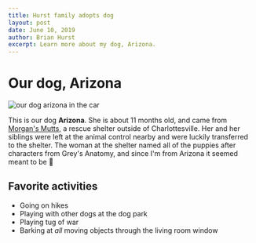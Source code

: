 ```yaml
---
title: Hurst family adopts dog
layout: post
date: June 10, 2019
author: Brian Hurst
excerpt: Learn more about my dog, Arizona.
---
```


# Our dog, Arizona

![our dog arizona in the car](https://lh3.googleusercontent.com/tFFGQ1VzFoQCWx6p-CNrhGUE8yfD_TYdkmk4-YQzVe8dW59hkfwugbLdd_WUa0JxL-koYXPlWxH9416TKgK9eiM5Y0t8M0PPS4WyYGAv5rN0Xd3DbY35DCts5q6slU-oLqvjae2n9LFNhYX3W93Ov35dYUUpapueMyLI89p89n_FduC12vym1pMbdnWvY-x9Cyq2rc-OuXw06rxKuoSVDRRDoYfBlC8q1t1OqxfZtSyxgcGjc3ZFswD_73245heDlzkkBjT8ijP2clOTMlPAAx36N_LVxoWOzpYBVfUIqSoll0Q2ZM9i1y1JG8SMABtC-Qi1WDDNBBUrT13-h7EZf4d7ileVvvvhNkB3T0DFhMT4xElw79szCrScO2SqX79N9t86J2rhFRG11zSFeK2AyZTejEoLRt1WvDPeOC0bLbMsyZPy6eatITfmYQ-q0j-EjXjRwgNx4Z-WC5mLAooxWlg5SGYj29M3sqx8Mt2gbG5SafzuPaUcnnHQnWLR6Kj17VgTtevmEB5182Yh5gmYYBs9b1grFhkr4UR-nwk-rbSXZSoPES9Ix_tVimeuMzXCEoBrX0o0bpm2kA04yctX3ORltjJ73j4xbEO2qElj6rMBtA5bJZm01PvdLWp_0yWBnDhh26vdM6OCQkCxoHshwzXrHCoVKDYPam5vSsNxsEdqMJUDKP5OJfzC0SuiJZt0D4ArjWOubw3wV1_6asEY3NsmsP3ENlimuHXx7HgIFe9HcPuSLnhg7Rp-Nk_ZLmASllYiJ9doXR7TFgRSSX3lW_HmNcZiYraYJVVwUykcgjvReQNulkN5x2s=s1274-no)

This is our dog **Arizona**. She is about 11 months old, and came from [Morgan's Mutts](https://morgansmuttsrescue.org/), a rescue shelter outside of Charlottesville. Her and her siblings were left at the animal control nearby and were luckily transferred to the shelter. The woman at the shelter named all of the puppies after characters from Grey's Anatomy, and since I'm from Arizona it seemed meant to be :dog:

## Favorite activities

- Going on hikes
- Playing with other dogs at the dog park
- Playing tug of war
- Barking at *all* moving objects through the living room window
